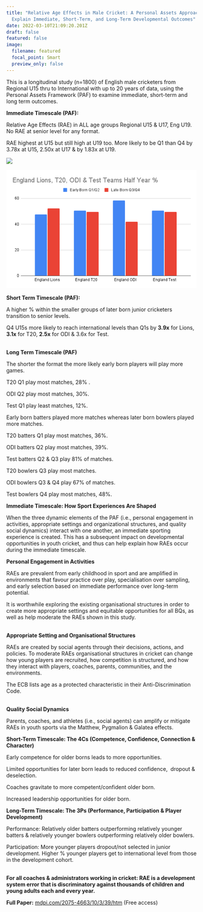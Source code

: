 ```yaml
---
title: "Relative Age Effects in Male Cricket: A Personal Assets Approach to
  Explain Immediate, Short-Term, and Long-Term Developmental Outcomes"
date: 2022-03-10T21:09:20.201Z
draft: false
featured: false
image:
  filename: featured
  focal_point: Smart
  preview_only: false
---
```

This is a longitudinal study (n=1800) of English male cricketers from Regional U15 thru to International with up to 20 years of data, using the Personal Assets Framework (PAF) to examine immediate, short-term and long term outcomes. 

**Immediate Timescale (PAF):**

Relative Age Effects (RAE) in ALL age groups Regional U15 & U17, Eng U19. No RAE at senior level for any format.

RAE highest at U15 but still high at U19 too. More likely to be Q1 than Q4 by 3.78x at U15, 2.50x at U17 & by 1.83x at U19.

![](https://lh6.googleusercontent.com/wQYz-fQa_3MCAfP91w0RURNtyCl5BiR76Q1CsLfzX6dnYuOAborrcLpuynKaQ6k8ElxCfVOkQBFXoNG5S8OCJLBl0iNc5FO2D_I-m4UWVtk1f3l80N_qHBS20yg7yJs8axCyzt-A)

![](england-lions-t20-odi-test-teams-half-year-.png)

**Short Term Timescale (PAF):**

A higher % within the smaller groups of later born junior cricketers transition to senior levels. 

Q4 U15s more likely to reach international levels than Q1s by **3.9x** for Lions, **3.1x** for T20, **2.5x** for ODI & 3.6x for Test.

**\
Long Term Timescale (PAF)**

The shorter the format the more likely early born players will play more games.

T20 Q1 play most matches, 28% .

ODI Q2 play most matches, 30%.

Test Q1 play least matches, 12%.

Early born batters played more matches whereas later born bowlers played more matches.

T20 batters Q1 play most matches, 36%.

ODI batters Q2 play most matches, 39%.

Test batters Q2 & Q3 play 81% of matches.

T20 bowlers Q3 play most matches.

ODI bowlers Q3 & Q4 play 67% of matches.

Test bowlers Q4 play most matches, 48%.

**Immediate Timescale: How Sport Experiences Are Shaped**

When the three dynamic elements of the PAF (i.e., personal engagement in activities, appropriate settings and organizational structures, and quality social dynamics) interact with one another, an immediate sporting experience is created. This has a subsequent impact on developmental opportunities in youth cricket, and thus can help explain how RAEs occur during the immediate timescale.

**Personal Engagement in Activities**

RAEs are prevalent from early childhood in sport and are amplified in environments that favour practice over play, specialisation over sampling, and early selection based on immediate performance over long-term potential.

It is worthwhile exploring the existing organisational structures in order to create more appropriate settings and equitable opportunities for all BQs, as well as help moderate the RAEs shown in this study.

**\
Appropriate Setting and Organisational Structures**

RAEs are created by social agents through their decisions, actions, and policies. To moderate RAEs organisational structures in cricket can change how young players are recruited, how competition is structured, and how they interact with players, coaches, parents, communities, and the environments.

The ECB lists age as a protected characteristic in their Anti-Discrimination Code.

**\
Quality Social Dynamics**

Parents, coaches, and athletes (i.e., social agents) can amplify or mitigate RAEs in youth sports via the Matthew, Pygmalion & Galatea effects.

**Short-Term Timescale: The 4Cs (Competence, Confidence, Connection & Character)**

Early competence for older borns leads to more opportunities.

Limited opportunities for later born leads to reduced confidence,  dropout & deselection.

Coaches gravitate to more competent/confident older born.

Increased leadership opportunities for older born.

**Long-Term Timescale: The 3Ps (Performance, Participation & Player Development)**

Performance: Relatively older batters outperforming relatively younger batters & relatively younger bowlers outperforming relatively older bowlers.

Participation: More younger players dropout/not selected in junior development. Higher % younger players get to international level from those in the development cohort. 

**\
For all coaches & administrators working in cricket: RAE is a development system error that is discriminatory against thousands of children and young adults each and every year.**

**Full Paper:** [mdpi.com/2075-4663/10/3/39/htm](https://www.mdpi.com/2075-4663/10/3/39/htm) (Free access)